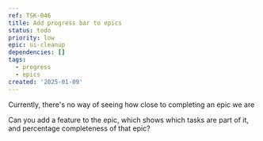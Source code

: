 ```yaml
---
ref: TSK-046
title: Add progress bar to epics
status: todo
priority: low
epic: ui-cleanup
dependencies: []
tags:
  - progress
  - epics
created: '2025-01-09'
---
```

Currently, there's no way of seeing how close to completing an epic we are

Can you add a feature to the epic, which shows which tasks are part of it, and percentage completeness of that epic?
